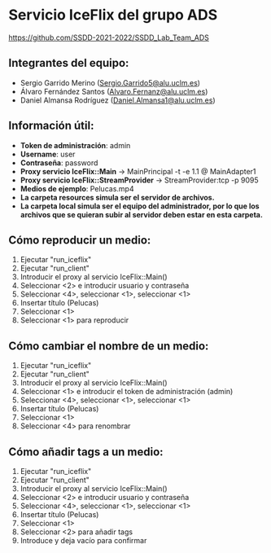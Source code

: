 # Servicio IceFlix del grupo ADS
https://github.com/SSDD-2021-2022/SSDD_Lab_Team_ADS

## Integrantes del equipo:  
- Sergio Garrido Merino (Sergio.Garrido5@alu.uclm.es)
- Álvaro Fernández Santos (Alvaro.Fernanz@alu.uclm.es) 
- Daniel Almansa Rodríguez (Daniel.Almansa1@alu.uclm.es)

## Información útil:  
- **Token de administración**: admin  
- **Username**: user  
- **Contraseña**: password  
- **Proxy servicio IceFlix::Main** -> MainPrincipal -t -e 1.1 @ MainAdapter1
- **Proxy servicio IceFlix::StreamProvider** -> StreamProvider:tcp -p 9095
- **Medios de ejemplo**: Pelucas.mp4  
- **La carpeta resources simula ser el servidor de archivos.**  
- **La carpeta local simula ser el equipo del administrador, por lo que los archivos que se quieran subir al servidor deben estar en esta carpeta.**

## Cómo reproducir un medio:
1. Ejecutar "run_iceflix"
2. Ejecutar "run_client"
3. Introducir el proxy al servicio IceFlix::Main()
4. Seleccionar <2> e introducir usuario y contraseña
5. Seleccionar <4>, seleccionar <1>, seleccionar <1>
6. Insertar título (Pelucas)
7. Seleccionar <1>
8. Seleccionar <1> para reproducir

## Cómo cambiar el nombre de un medio:
1. Ejecutar "run_iceflix"
2. Ejecutar "run_client"
3. Introducir el proxy al servicio IceFlix::Main()
4. Seleccionar <1> e introducir el token de administración (admin)
5. Seleccionar <4>, seleccionar <1>, seleccionar <1>
6. Insertar título (Pelucas)
7. Seleccionar <1>
8. Seleccionar <4> para renombrar

## Cómo añadir tags a un medio:
1. Ejecutar "run_iceflix"
2. Ejecutar "run_client"
3. Introducir el proxy al servicio IceFlix::Main()
4. Seleccionar <2> e introducir usuario y contraseña
5. Seleccionar <4>, seleccionar <1>, seleccionar <1>
6. Insertar título (Pelucas)
7. Seleccionar <1>
8. Seleccionar <2> para añadir tags
9. Introduce <nombre de tag> y deja vacío para confirmar
